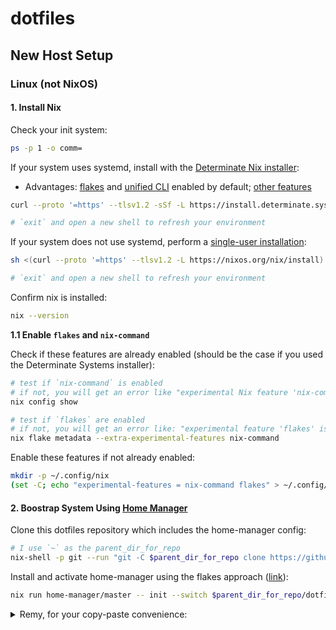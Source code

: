 # dotfiles

## New Host Setup

### Linux (not NixOS)

#### 1. Install Nix

Check your init system:

```bash
ps -p 1 -o comm=
```

If your system uses systemd, install with the [Determinate Nix installer](https://zero-to-nix.com/start/install/):
* Advantages: [flakes](https://zero-to-nix.com/concepts/flakes) and [unified CLI](https://zero-to-nix.com/concepts/nix/#unified-cli) enabled by default; [other features](https://github.com/DeterminateSystems/nix-installer/blob/main/README.md#features)


```bash
curl --proto '=https' --tlsv1.2 -sSf -L https://install.determinate.systems/nix | sh -s -- install

# `exit` and open a new shell to refresh your environment
```

If your system does not use systemd, perform a [single-user installation](https://nixos.org/download/#nix-install-linux):

```bash
sh <(curl --proto '=https' --tlsv1.2 -L https://nixos.org/nix/install) --no-daemon

# `exit` and open a new shell to refresh your environment
```

Confirm nix is installed:

```bash
nix --version
```

**1.1 Enable `flakes` and `nix-command`**

Check if these features are already enabled (should be the case if you used the Determinate Systems installer):

```bash
# test if `nix-command` is enabled
# if not, you will get an error like "experimental Nix feature 'nix-command' is disabled"
nix config show

# test if `flakes` are enabled
# if not, you will get an error like: "experimental feature 'flakes' is disabled"
nix flake metadata --extra-experimental-features nix-command
```

Enable these features if not already enabled:

```bash
mkdir -p ~/.config/nix
(set -C; echo "experimental-features = nix-command flakes" > ~/.config/nix/nix.conf)
```

#### 2. Boostrap System Using [Home Manager](https://github.com/nix-community/home-manager)

Clone this dotfiles repository which includes the home-manager config:

```bash
# I use `~` as the parent_dir_for_repo
nix-shell -p git --run "git -C $parent_dir_for_repo clone https://github.com/orthonormalremy/dotfiles.git"
```

Install and activate home-manager using the flakes approach ([link](https://nix-community.github.io/home-manager/index.xhtml#sec-flakes-standalone)):

```bash
nix run home-manager/master -- init --switch $parent_dir_for_repo/dotfiles/.config/home-manager
```

<details>
<summary>Remy, for your copy-paste convenience:</summary>

```
nix-shell -p git --run "git -C ~ clone https://github.com/orthonormalremy/dotfiles.git"
nix run home-manager/master -- init --switch ~/dotfiles/.config/home-manager
```

</details>

